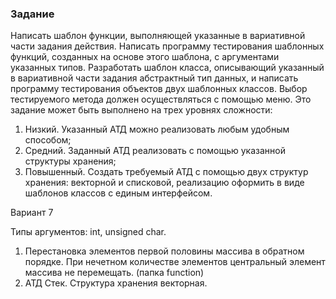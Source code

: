### Задание

Написать шаблон функции, выполняющей указанные в вариативной части задания действия. Написать программу тестирования шаблонных функций, созданных на основе этого шаблона, с аргументами указанных типов. Разработать шаблон класса, описывающий указанный в вариативной части задания абстрактный тип данных, и написать программу тестирования объектов двух шаблонных классов. Выбор тестируемого метода должен осуществляться с помощью меню. Это задание может быть выполнено на трех уровнях сложности:
1) Низкий. Указанный АТД можно реализовать любым удобным способом;
2) Средний. Заданный АТД реализовать с помощью указанной структуры хранения;
3) Повышенный. Создать требуемый АТД с помощью двух структур хранения: векторной и списковой, реализацию оформить в виде шаблонов классов с единым интерфейсом.

Вариант 7

Типы аргументов: int, unsigned char.
1. Перестановка элементов первой половины массива в обратном порядке. При нечетном количестве элементов центральный элемент массива не перемещать. (папка function)
2. АТД Стек. Структура хранения векторная.
